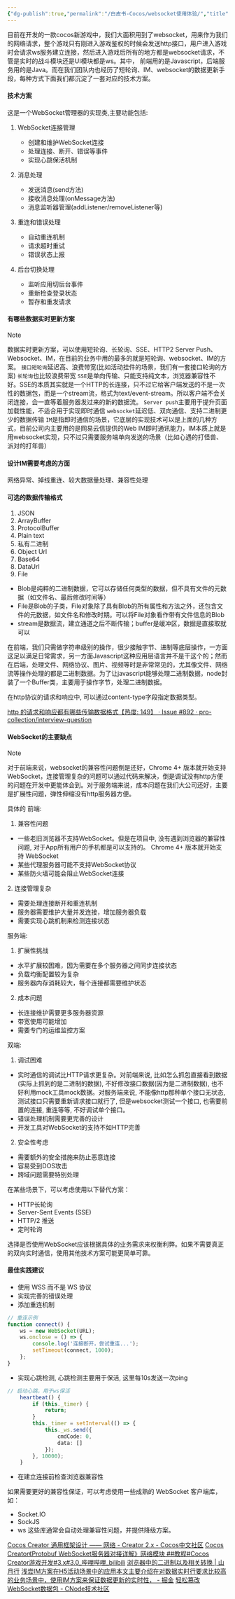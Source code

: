 ```yaml
---
{"dg-publish":true,"permalink":"/白皮书-Cocos/websocket使用体验/","title":"websocket使用体验","tags":["code"],"created":"2024-10-31"}
---
```



目前在开发的一款cocos新游戏中，我们大面积用到了websocket，用来作为我们的网络请求，整个游戏只有刚进入游戏鉴权的时候会发送http接口，用户进入游戏时会请求ws服务建立连接，然后进入游戏后所有的地方都是websocket请求，不管是实时的战斗模块还是UI模块都是ws。其中， 前端用的是Javascript，后端服务用的是Java。而在我们团队内也经历了短轮询、IM、websocket的数据更新手段，每种方式下面我们都沉淀了一套对应的技术方案。

#### 技术方案

这是一个WebSocket管理器的实现类,主要功能包括:
1. WebSocket连接管理
	- 创建和维护WebSocket连接
	- 处理连接、断开、错误等事件
	- 实现心跳保活机制

2. 消息处理
	- 发送消息(send方法)
	- 接收消息处理(onMessage方法)
	- 消息监听器管理(addListener/removeListener等)

3. 重连和错误处理
	- 自动重连机制
	- 请求超时重试
	- 错误状态上报

4. 后台切换处理
	- 监听应用切后台事件
	- 重新检查登录状态
	- 暂存和重发请求




#### 有哪些数据实时更新方案

> [!NOTE]
> 数据实时更新方案，可以使用短轮询、长轮询、SSE、HTTP2 Server Push、Websocket、IM，在目前的业务中用的最多的就是短轮询、websocket、IM的方案。
>  `接口短轮询`延迟高、浪费带宽(比如活动挂件的场景，我们有一套接口轮询的方案)
>  `长轮询`也比较浪费带宽
>  `SSE`是单向传输、只能支持纯文本，浏览器兼容性不好。SSE的本质其实就是一个HTTP的长连接，只不过它给客户端发送的不是一次性的数据包，而是一个stream流，格式为text/event-stream。所以客户端不会关闭连接，会一直等着服务器发过来的新的数据流。
>  `Server push`主要用于提升页面加载性能，不适合用于实现即时通信
>  `websocket`延迟低、双向通信、支持二进制更少的数据传输
>  `IM`是指即时通信的场景，它底层的实现技术可以是上面的几种方式，目前公司内主要用的是网易云信提供的Web IM即时通讯能力，IM本质上就是用websocket实现，只不过只需要服务端单向发送的场景（比如心遇的打怪兽、派对的打年兽）
> 



#### 设计IM需要考虑的方面
网络异常、掉线重连、较大数据量处理、兼容性处理


#### 可选的数据传输格式
1. JSON
2. ArrayBuffer
3. ProtocolBuffer
4. Plain text
5. 私有二进制
6. Object Url
7. Base64
8. DataUrl
9. File

- Blob是纯粹的二进制数据，它可以存储任何类型的数据，但不具有文件的元数据（如文件名、最后修改时间等）
- File是Blob的子类，File对象除了具有Blob的所有属性和方法之外，还包含文件的元数据，如文件名和修改时期。可以将File对象看作带有文件信息的Blob
- stream是数据流，建立通道之后不断传输；buffer是缓冲区，数据是直接取就可以

在前端，我们只需做字符串级别的操作，很少接触字节、进制等底层操作，一方面这足以满足日常需求，另一方面Javascript这种应用层语言并不是干这个的；然而在后端，处理文件、网络协议、图片、视频等时是非常常见的，尤其像文件、网络流等操作处理的都是二进制数据。为了让javascript能够处理二进制数据，node封装了一个Buffer类，主要用于操作字节，处理二进制数据。

在http协议的请求和响应中, 可以通过content-type字段指定数据类型。
  
[http 的请求和响应都有哪些传输数据格式【热度: 149】 · Issue #892 · pro-collection/interview-question](https://github.com/pro-collection/interview-question/issues/892)
#### WebSocket的主要缺点

> [!NOTE]
> 对于前端来说，websocket的兼容性问题倒是还好，Chrome 4+ 版本就开始支持 WebSocket，连接管理复杂的问题可以通过代码来解决，倒是调试没有http方便的问题在开发中更能体会到。对于服务端来说，成本问题在我们大公司还好，主要是扩展性问题，弹性伸缩没有http服务器方便。
> 

具体的
前端:
1. 兼容性问题
- 一些老旧浏览器不支持WebSocket。但是在项目中, 没有遇到浏览器的兼容性问题, 对于App所有用户的手机都是可以支持的。 Chrome 4+ 版本就开始支持 WebSocket
- 某些代理服务器可能不支持WebSocket协议
- 某些防火墙可能会阻止WebSocket连接

2. 连接管理复杂
- 需要处理连接断开和重连机制
- 服务器需要维护大量并发连接，增加服务器负载
- 需要实现心跳机制来检测连接状态

服务端:
1. 扩展性挑战
- 水平扩展较困难，因为需要在多个服务器之间同步连接状态
- 负载均衡配置较为复杂
- 服务器内存消耗较大，每个连接都需要维护状态
2. 成本问题
- 长连接维护需要更多服务器资源
- 带宽使用可能增加
- 需要专门的运维监控方案

双端:
 1. 调试困难
- 实时通信的调试比HTTP请求更复杂。对前端来说, 比如怎么抓包直接看到数据(实际上抓到的是二进制的数据), 不好修改接口数据(因为是二进制数据), 也不好利用mock工具mock数据。对服务端来说, 不能像http那种单个接口无状态, 测试接口只需要重新请求接口就行了, 但是websocket测试一个接口, 也需要前置的连接, 重连等等, 不好调试单个接口。
- 错误处理机制需要更完善的设计
- 开发工具对WebSocket的支持不如HTTP完善

2. 安全性考虑
- 需要额外的安全措施来防止恶意连接
- 容易受到DOS攻击
- 跨域问题需要特别处理

在某些场景下，可以考虑使用以下替代方案：
- HTTP长轮询
- Server-Sent Events (SSE)
- HTTP/2 推送
- 定时轮询

选择是否使用WebSocket应该根据具体的业务需求来权衡利弊。如果不需要真正的双向实时通信，使用其他技术方案可能更简单可靠。


#### 最佳实践建议
- 使用 WSS 而不是 WS 协议
- 实现完善的错误处理
- 添加重连机制
```ts
// 重连示例
function connect() {
    ws = new WebSocket(URL);
    ws.onclose = () => {
        console.log('连接断开，尝试重连...');
        setTimeout(connect, 1000);
    };
}
```
- 实现心跳检测, 心跳检测主要用于保活, 这里每10s发送一次ping
```ts
// 启动心跳，用于ws保活
    heartbeat() {
        if (this._timer) {
            return;
        }
        this._timer = setInterval(() => {
            this._ws.send({
                cmdCode: 0,
                data: []
            });
        }, 10000);
    }
```
- 在建立连接前检查浏览器兼容性

如果需要更好的兼容性保证，可以考虑使用一些成熟的 WebSocket 客户端库，如：
- Socket.IO
- SockJS
- ws
这些库通常会自动处理兼容性问题，并提供降级方案。















[Cocos Creator 通用框架设计 —— 网络 - Creator 2.x - Cocos中文社区](https://forum.cocos.org/t/topic/84649/109)
[Cocos Creator《Protobuf WebSocket服务器对接详解》网络模块 ##教程#Cocos Creator游戏开发#3.x#3.0_哔哩哔哩_bilibili](https://www.bilibili.com/video/BV1JW4y1S7Kz/?vd_source=a8b1305f972550cca03c75e206912c6b)
[浏览器中的二进制以及相关转换 | 山月行](https://shanyue.tech/post/binary-in-frontend/#_3-%E5%A6%82%E4%BD%95%E6%8A%8A-json-%E6%95%B0%E6%8D%AE%E8%BD%AC%E5%8C%96%E4%B8%BA-demo-json-%E5%B9%B6%E4%B8%8B%E8%BD%BD%E6%96%87%E4%BB%B6)
[浅尝IM方案在H5活动场景中的应用本文主要介绍在对数据实时行要求比较高的业务场景中，使用IM方案来保证数据更新的实时性， - 掘金](https://juejin.cn/post/7236915296962248760)
[轻松篡改WebSocket数据包 - CNode技术社区](https://cnodejs.org/topic/5b4b7b90e374eeab6929d70c)